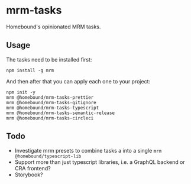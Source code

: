 # mrm-tasks

Homebound's opinionated MRM tasks.

## Usage

The tasks need to be installed first:

```
npm install -g mrm
```

And then after that you can apply each one to your project:

```
npm init -y
mrm @homebound/mrm-tasks-prettier
mrm @homebound/mrm-tasks-gitignore
mrm @homebound/mrm-tasks-typescript
mrm @homebound/mrm-tasks-semantic-release
mrm @homebound/mrm-tasks-circleci
```

## Todo

* Investigate mrm presets to combine tasks a into a single `mrm @homebound/typescript-lib`
* Support more than just typescript libraries, i.e. a GraphQL backend or CRA frontend?
* Storybook?
